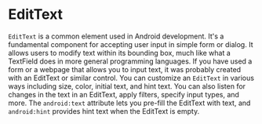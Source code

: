 # EditText

`EditText` is a common element used in Android development. It's a fundamental component for accepting user input in simple form or dialog. It allows users to modify text within its bounding box, much like what a TextField does in more general programming languages. If you have used a form or a webpage that allows you to input text, it was probably created with an EditText or similar control. You can customize an `EditText` in various ways including size, color, initial text, and hint text. You can also listen for changes in the text in an EditText, apply filters, specify input types, and more. The `android:text` attribute lets you pre-fill the EditText with text, and `android:hint` provides hint text when the EditText is empty.